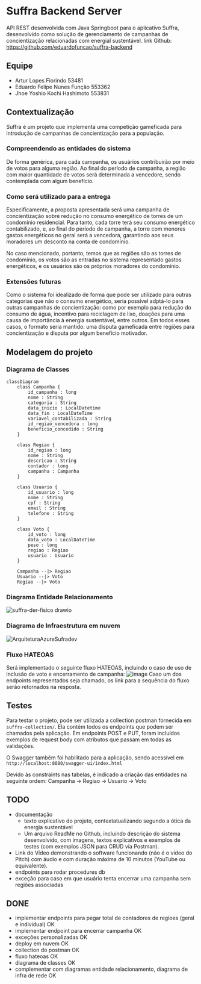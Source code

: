 # Suffra Backend Server
API REST desenvolvida com Java Springboot para o aplicativo Suffra, 
desenvolvido como solução de gerenciamento de campanhas de concientização relacionadas com energial sustentável.
link Github: https://github.com/eduardofuncao/suffra-backend

## Equipe
- Artur Lopes Fiorindo         53481 
- Eduardo Felipe Nunes Função  553362 
- Jhoe Yoshio Kochi Hashimoto  553831

## Contextualização
Suffra é um projeto que implementa uma competição gameficada para introdução de campanhas de concientização para a população. 

### Compreendendo as entidades do sistema
De forma genérica, para cada campanha, os usuários contribuirão por meio de votos para alguma região. Ao final do período de campanha, a região com maior quantidade de votos será determinada a vencedore, sendo contemplada com algum benefício.

### Como será utilizado para a entrega
Especificamente, a proposta apresentada será uma campanha de concientização sobre redução no consumo energético de torres de um condomínio residencial. Para tanto, cada torre terá seu consumo energético contabilizado, e, ao final do período de campanha, a torre com menores gastos energéticos no geral será a vencedora, garantindo aos seus moradores um desconto na conta de condomínio.

No caso mencionado, portanto, temos que as regiões são as torres de condomínio, os votos são as entradas no sistema representado gastos energéticos, e os usuários são os próprios moradores do condomínio.

### Extensões futuras
Como o sistema foi idealizado de forma que pode ser utilizado para outras categorias que não o consumo energético, seria possível adptá-lo para outras campanhas de concientização: como por exemplo para redução do consumo de água, incentivo para reciclagem de lixo, doações para uma causa de importância à energia sustentável, entre outros. Em todos esses casos, o formato seria mantido: uma disputa gameficada entre regiões para concientização e disputa por algum benefício motivador.

## Modelagem do projeto

### Diagrama de Classes
```mermaid
classDiagram
    class Campanha {
        id_campanha : long
        nome : String
        categoria : String
        data_inicio : LocalDatetime
        data_fim : LocalDateTime
        variavel_contabilizada : String
        id_regiao_vencedora : long
        beneficio_concedido : String
    }

    class Regiao {
        id_regiao : long
        nome : String
        descricao : String
        contador : long
        campanha : Campanha
    }

    class Usuario {
        id_usuario : long
        nome : String
        cpf : String
        email : String
        telefone : String
    }

    class Voto {
        id_voto : long
        data_voto : LocalDateTime
        peso : long
        regiao : Regiao
        usuario : Usuario
    }

    Campanha --|> Regiao
    Usuario --|> Voto
    Regiao --|> Voto
```

### Diagrama Entidade Relacionamento
![suffra-der-fisico drawio](https://github.com/user-attachments/assets/84106369-ebe5-4055-bb41-9a667a2c8f58)

### Diagrama de Infraestrutura em nuvem
![ArquiteturaAzureSufradev](https://github.com/user-attachments/assets/e914f9eb-aa84-4715-be03-bf2a1fba1def)

### Fluxo HATEOAS
Será implementado o seguinte fluxo HATEOAS, incluindo o caso de uso de inclusão de voto e encerramento de campanha:
![image](https://github.com/user-attachments/assets/e4ba7923-0677-4789-8bb9-7ecf0b071fc8)
Caso um dos endpoints representados seja chamado, os link para a sequência do fluxo serão retornados na resposta.

## Testes
Para testar o projeto, pode ser utilizada a collection postman fornecida em `suffra-collection/`. Ela contém todos os endpoints que podem ser chamados pela aplicação. 
Em endpoints POST e PUT, foram incluídos exemplos de request body com atributos que passam em todas as validações.

O Swagger também foi habilitado para a aplicação, sendo acessível em `http://localhost:8080/swagger-ui/index.html`

Devido às constraints nas tabelas, é indicado a criação das entidades na seguinte ordem: 
Campanha -> Regiao -> Usuario -> Voto

## TODO
- documentação
  - texto explicativo do projeto, contextatualizando segundo a ótica da energia sustentável
  - Um arquivo ReadMe no Github, incluindo descrição do sistema desenvolvido, com imagens,
    textos explicativos e exemplos de testes (com exemplos JSON para CRUD via Postman).
- Link do Vídeo demonstrando o software funcionando (não é o vídeo do Pitch) com áudio e
  com duração máxima de 10 minutos (YouTube ou equivalente).
- endpoints para rodar procedures db
- exceção para caso em que usuário tenta encerrar uma campanha sem regiões associadas

## DONE
- implementar endpoints para pegar total de contadores de regioes (geral e individual) OK
- implementar endpoint para encerrar campanha OK
- exceções personalizadas OK
- deploy em nuvem OK
- collection do postman OK
- fluxo hateoas OK
- diagrama de classes OK
- complementar com diagramas entidade relacionamento, diagrama de infra de rede OK
